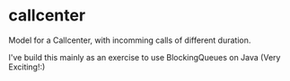 # callcenter
Model for a Callcenter, with incomming calls of different duration.

I've build this mainly as an exercise to use BlockingQueues on Java (Very Exciting!:)
